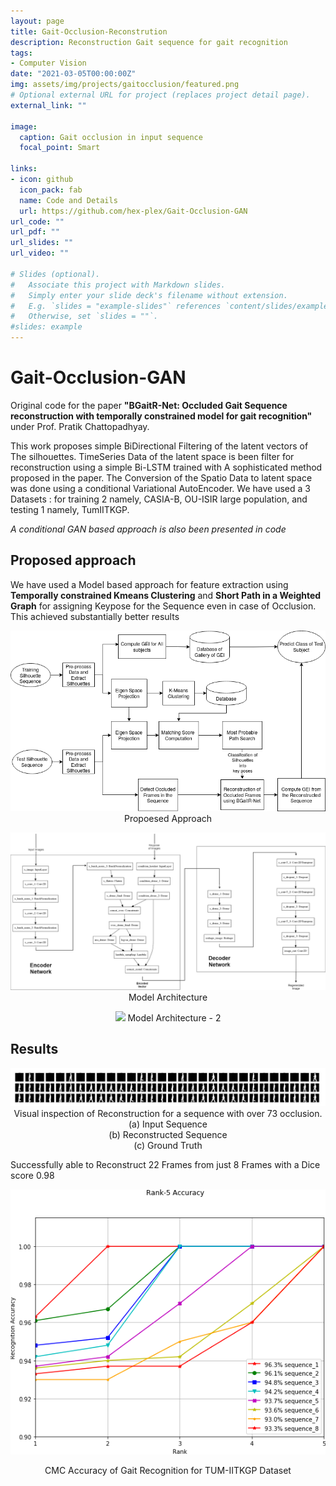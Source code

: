 ```yaml
---
layout: page
title: Gait-Occlusion-Reconstrution
description: Reconstruction Gait sequence for gait recognition
tags:
- Computer Vision
date: "2021-03-05T00:00:00Z"
img: assets/img/projects/gaitocclusion/featured.png
# Optional external URL for project (replaces project detail page).
external_link: ""

image:
  caption: Gait occlusion in input sequence
  focal_point: Smart

links:
- icon: github
  icon_pack: fab
  name: Code and Details
  url: https://github.com/hex-plex/Gait-Occlusion-GAN
url_code: ""
url_pdf: ""
url_slides: ""
url_video: ""

# Slides (optional).
#   Associate this project with Markdown slides.
#   Simply enter your slide deck's filename without extension.
#   E.g. `slides = "example-slides"` references `content/slides/example-slides.md`.
#   Otherwise, set `slides = ""`.
#slides: example
---
```

# Gait-Occlusion-GAN

Original code for the paper **"BGaitR-Net: Occluded Gait Sequence reconstruction with temporally constrained model for gait recognition"** under Prof. Pratik Chattopadhyay.

This work proposes simple BiDirectional Filtering of the latent vectors of The silhouettes. TimeSeries Data of the latent space is been filter for reconstruction using a simple Bi-LSTM trained with A sophisticated method proposed in the paper.
The Conversion of the Spatio Data to latent space was done using a  conditional Variational AutoEncoder.
We have used a 3 Datasets : for training 2 namely, CASIA-B, OU-ISIR large population, and testing 1 namely, TumIITKGP.

*A conditional GAN based approach is also been presented in code*

## Proposed approach

We have used a Model based approach for feature extraction using **Temporally constrained Kmeans Clustering** and **Short Path in a Weighted Graph** for assigning Keypose for the Sequence even in case of Occlusion. This achieved substantially better results
<p align="center">
<img src="https://raw.githubusercontent.com/hex-plex/Gait-Occlusion-GAN/master/results/pa.png"/>
Propoesed Approach
</p>

<p align="center">
<img src="https://raw.githubusercontent.com/hex-plex/Gait-Occlusion-GAN/master/results/en.png"/>
  Model Architecture
</p>
<p align="center">
<img src="{{relative_url}}/assets/img/projects/gaitocclusion/BiLSTM.png"/>
  Model Architecture - 2
</p>

## Results

<p align="center">
<img heigth="300" src="https://raw.githubusercontent.com/hex-plex/Gait-Occlusion-GAN/master/results/7333occlu.jpg"/>
Visual inspection of Reconstruction for a sequence with over 73 occlusion.<br/>
(a) Input Sequence<br/>
(b) Reconstructed Sequence<br/>
(c) Ground Truth<br/>
  
Successfully able to Reconstruct 22 Frames from just 8 Frames with a Dice score 0.98
</p>

<p align="center">
<img src="https://raw.githubusercontent.com/hex-plex/Gait-Occlusion-GAN/master/results/cmc_plot.png"/>
</p>
<p align="center">
  CMC Accuracy of Gait Recognition for TUM-IITKGP Dataset
</p>
